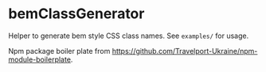 # bemClassGenerator

Helper to generate bem style CSS class names. See `examples/` for usage.

Npm package boiler plate from https://github.com/Travelport-Ukraine/npm-module-boilerplate.
